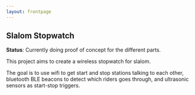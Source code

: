 ```yaml
---
layout: frontpage
---
```


## Slalom Stopwatch

**Status**: Currently doing proof of concept for the different parts.

This project aims to create a wireless stopwatch for slalom.

The goal is to use wifi to get start and stop stations talking to each other,
bluetooth BLE beacons to detect which riders goes through, and ultrasonic
sensors as start-stop triggers.
